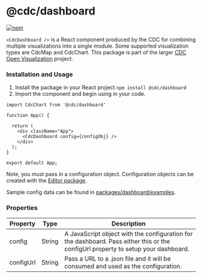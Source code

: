 # @cdc/dashboard

[![npm](https://img.shields.io/npm/v/@cdc/dashboard)](https://www.npmjs.com/package/@cdc/dashboard)


`<CdcDashboard />` is a React component produced by the CDC for combining multiple visualizations into a single module. Some supported visualization types are CdcMap and CdcChart. This package is part of the larger [CDC Open Visualization](https://github.com/CDCgov/cdc-open-viz) project.

### Installation and Usage

1. Install the package in your React project `npm install @cdc/dashboard`
2. Import the component and begin using in your code.
```JSX
import CdcChart from '@cdc/dashboard'

function App() {

  return (
    <div className="App">
      <CdcDashboard config={configObj} />
    </div>
  );
}

export default App;
```

Note, you must pass in a configuration object. Configuration objects can be created with the [Editor package](https://github.com/CDCgov/cdc-open-viz/tree/main/packages/editor).

Sample config data can be found in [packages/dashboard/examples](https://github.com/CDCgov/cdc-open-viz/tree/integration/packages/dashboard/examples).

### Properties

| Property          | Type     | Description                                                                                                                                                                                                                                                                             |
|-------------------|----------|-----------------------------------------------------------------------------------------------------------------------------------------------------------------------------------------------------------------------------------------------------------------------------------------|
| config        | String   | A JavaScript object with the configuration for the dashboard. Pass either this or the configUrl property to setup your dashboard.                                                                                                                                                                                         |
| configUrl         | String   | Pass a URL to a .json file and it will be consumed and used as the configuration.                                                                                                                                                                                                       |